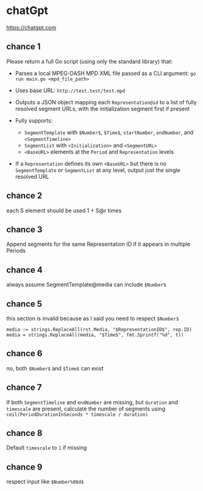 # chatGpt

https://chatgpt.com

## chance 1

Please return a full Go script (using only the standard library) that:

* Parses a local MPEG-DASH MPD XML file passed as a CLI argument: `go run main.go <mpd_file_path>`
* Uses base URL: `http://test.test/test.mpd`
* Outputs a JSON object mapping each `Representation@id` to a list of fully resolved segment URLs, with the initialization segment first if present
* Fully supports:

  * `SegmentTemplate` with `$Number$`, `$Time$`, `startNumber`, `endNumber`, and `<SegmentTimeline>`
  * `SegmentList` with `<Initialization>` and `<SegmentURL>`
  * `<BaseURL>` elements at the `Period` and `Representation` levels
* If a `Representation` defines its own `<BaseURL>` but there is no `SegmentTemplate` or `SegmentList` at any level, output just the single resolved URL

## chance 2

each S element should be used 1 + S@r times

## chance 3

Append segments for the same Representation ID if it appears in multiple
Periods

## chance 4

always assume SegmentTemplate@media can include `$Number$`

## chance 5

this section is invalid because as I said you need to respect `$Number$`

~~~
media := strings.ReplaceAll(rst.Media, "$RepresentationID$", rep.ID)
media = strings.ReplaceAll(media, "$Time$", fmt.Sprintf("%d", t))
~~~

## chance 6

no, both `$Number$` and `$Time$` can exist

## chance 7

If both `SegmentTimeline` and `endNumber` are missing, but `duration` and
`timescale` are present, calculate the number of segments using
`ceil(PeriodDurationInSeconds * timescale / duration)`

## chance 8

Default `timescale` to `1` if missing

## chance 9

respect input like `$Number%08d$`
